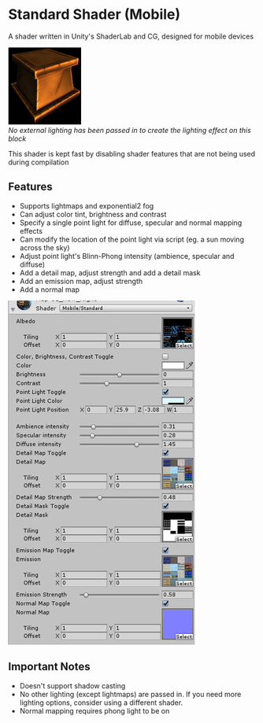 # Standard Shader (Mobile)
A shader written in Unity's ShaderLab and CG, designed for mobile devices

![Example lighting](lightingexample_rz.png "Example lighting")  
*No external lighting has been passed in to create the lighting effect on this block*

This shader is kept fast by disabling shader features that are not being used during compilation
## Features
 * Supports lightmaps and exponential2 fog
 * Can adjust color tint, brightness and contrast
 * Specify a single point light for diffuse, specular and normal mapping effects
 * Can modify the location of the point light via script (eg. a sun moving across the sky)
 * Adjust point light's Blinn-Phong intensity (ambience, specular and diffuse)
 * Add a detail map, adjust strength and add a detail mask
 * Add an emission map, adjust strength
 * Add a normal map

 ![Shader options](shaderoptions.png "Shader options")  

## Important Notes
 * Doesn't support shadow casting
 * No other lighting (except lightmaps) are passed in. If you need more lighting options, consider using a different shader.
 * Normal mapping requires phong light to be on
